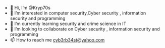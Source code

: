 - 👋 Hi, I’m @Kryp70s
- 👀 I’m interested in computer security,Cyber security , information security and programming 
- 🌱 I’m currently learning security and crime science in IT
- 💞️ I’m looking to collaborate on Cyber security , information security and programming 
- 📫 How to reach me cyb3rb34st@yahoo.com

<!---
Kryp70s/Kryp70s is a ✨ special ✨ repository because its `README.md` (this file) appears on your GitHub profile.
You can click the Preview link to take a look at your changes.
--->
